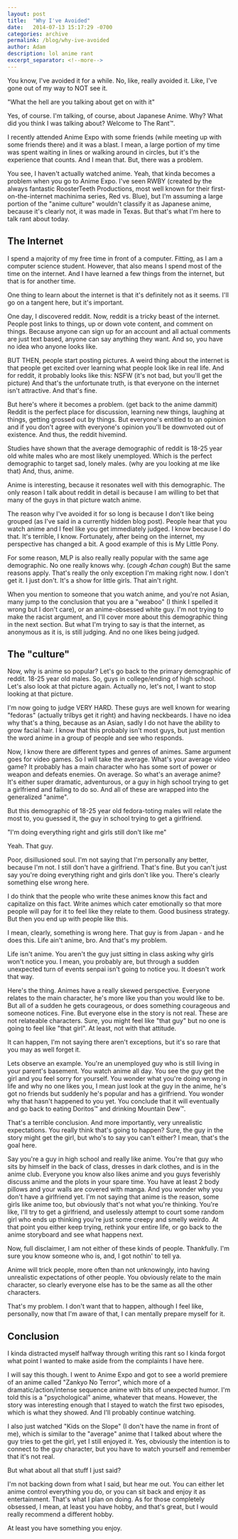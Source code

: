 ```yaml
---
layout: post
title:  "Why I've Avoided"
date:   2014-07-13 15:17:29 -0700
categories: archive
permalink: /blog/why-ive-avoided
author: Adam
description: lol anime rant
excerpt_separator: <!--more-->
---
```

You know, I've avoided it for a while. No, like, really avoided it. Like, I've gone out of my way to NOT see it.

"What the hell are you talking about get on with it"

Yes, of course. I'm talking, of course, about Japanese Anime. Why? What did you think I was talking about? Welcome to The Rant™.

<!--more-->

I recently attended Anime Expo with some friends (while meeting up with some friends there) and it was a blast. I mean, a large portion of my time was spent waiting in lines or walking around in circles, but it's the experience that counts. And I mean that. But, there was a problem.

You see, I haven't actually watched anime. Yeah, that kinda becomes a problem when you go to Anime Expo. I've seen RWBY (created by the always fantastic RoosterTeeth Productions, most well known for their first-on-the-internet machinima series, Red vs. Blue), but I'm assuming a large portion of the "anime culture" wouldn't classify it as Japanese anime, because it's clearly not, it was made in Texas. But that's what I'm here to talk rant about today.

## The Internet

I spend a majority of my free time in front of a computer. Fitting, as I am a computer science student. However, that also means I spend most of the time on the internet. And I have learned a few things from the internet, but that is for another time.

One thing to learn about the internet is that it's definitely not as it seems. I'll go on a tangent here, but it's important.

One day, I discovered reddit. Now, reddit is a tricky beast of the internet. People post links to things, up or down vote content, and comment on things. Because anyone can sign up for an account and all actual comments are just text based, anyone can say anything they want. And so, you have no idea who anyone looks like.

BUT THEN, people start posting pictures. A weird thing about the internet is that people get excited over learning what people look like in real life. And for reddit, it probably looks like this: NSFW (it's not bad, but you'll get the picture) And that's the unfortunate truth, is that everyone on the internet isn't attractive. And that's fine.

But here's where it becomes a problem. (get back to the anime dammit) Reddit is the perfect place for discussion, learning new things, laughing at things, getting grossed out by things. But everyone's entitled to an opinion and if you don't agree with everyone's opinion you'll be downvoted out of existence. And thus, the reddit hivemind.

Studies have shown that the average demographic of reddit is 18-25 year old white males who are most likely unemployed. Which is the perfect demographic to target sad, lonely males. (why are you looking at me like that) And, thus, anime.

Anime is interesting, because it resonates well with this demographic. The only reason I talk about reddit in detail is because I am willing to bet that many of the guys in that picture watch anime.

The reason why I've avoided it for so long is because I don't like being grouped (as I've said in a currently hidden blog post). People hear that you watch anime and I feel like you get immediately judged. I know because I do that. It's terrible, I know. Fortunately, after being on the internet, my perspective has changed a bit. A good example of this is My Little Pony.

For some reason, MLP is also really really popular with the same age demographic. No one really knows why. (*cough 4chan cough*) But the same reasons apply. That's really the only exception I'm making right now. I don't get it. I just don't. It's a show for little girls. That ain't right.

When you mention to someone that you watch anime, and you're not Asian, many jump to the conclusion that you are a "weaboo" (I think I spelled it wrong but I don't care), or an anime-obsessed white guy. I'm not trying to make the racist argument, and I'll cover more about this demographic thing in the next section. But what I'm trying to say is that the internet, as anonymous as it is, is still judging. And no one likes being judged.

## The "culture"

Now, why is anime so popular? Let's go back to the primary demographic of reddit. 18-25 year old males. So, guys in college/ending of high school. Let's also look at that picture again. Actually no, let's not, I want to stop looking at that picture.

I'm now going to judge VERY HARD. These guys are well known for wearing "fedoras" (actually trilbys get it right) and having neckbeards. I have no idea why that's a thing, because as an Asian, sadly I do not have the ability to grow facial hair. I know that this probably isn't most guys, but just mention the word anime in a group of people and see who responds.

Now, I know there are different types and genres of animes. Same argument goes for video games. So I will take the average. What's your average video game? It probably has a main character who has some sort of power or weapon and defeats enemies. On average. So what's an average anime? It's either super dramatic, adventurous, or a guy in high school trying to get a girlfriend and failing to do so. And all of these are wrapped into the generalized "anime".

But this demographic of 18-25 year old fedora-toting males will relate the most to, you guessed it, the guy in school trying to get a girlfriend.

"I'm doing everything right and girls still don't like me"

Yeah. That guy.

Poor, disillusioned soul. I'm not saying that I'm personally any better, because I'm not. I still don't have a girlfriend. That's fine. But you can't just say you're doing everything right and girls don't like you. There's clearly something else wrong here.

I do think that the people who write these animes know this fact and capitalize on this fact. Write animes which cater emotionally so that more people will pay for it to feel like they relate to them. Good business strategy. But then you end up with people like this.

I mean, clearly, something is wrong here. That guy is from Japan - and he does this. Life ain't anime, bro. And that's my problem.

Life isn't anime. You aren't the guy just sitting in class asking why girls won't notice you. I mean, you probably are, but through a sudden unexpected turn of events senpai isn't going to notice you. It doesn't work that way.

Here's the thing. Animes have a really skewed perspective. Everyone relates to the main character, he's more like you than you would like to be. But all of a sudden he gets courageous, or does something courageous and someone notices. Fine. But everyone else in the story is not real. These are not relateable characters. Sure, you might feel like "that guy" but no one is going to feel like "that girl". At least, not with that attitude.

It can happen, I'm not saying there aren't exceptions, but it's so rare that you may as well forget it.

Lets observe an example. You're an unemployed guy who is still living in your parent's basement. You watch anime all day. You see the guy get the girl and you feel sorry for yourself. You wonder what you're doing wrong in life and why no one likes you, I mean just look at the guy in the anime, he's got no friends but suddenly he's popular and has a girlfriend. You wonder why that hasn't happened to you yet. You conclude that it will eventually and go back to eating Doritos™ and drinking Mountain Dew™.

That's a terrible conclusion. And more importantly, very unrealistic expectations. You really think that's going to happen? Sure, the guy in the story might get the girl, but who's to say you can't either? I mean, that's the goal here.

Say you're a guy in high school and really like anime. You're that guy who sits by himself in the back of class, dresses in dark clothes, and is in the anime club. Everyone you know also likes anime and you guys feverishly discuss anime and the plots in your spare time. You have at least 2 body pillows and your walls are covered with manga. And you wonder why you don't have a girlfriend yet. I'm not saying that anime is the reason, some girls like anime too, but obviously that's not what you're thinking. You're like, I'll try to get a girlfriend, and uselessly attempt to court some random girl who ends up thinking you're just some creepy and smelly weirdo. At that point you either keep trying, rethink your entire life, or go back to the anime storyboard and see what happens next.

Now, full disclaimer, I am not either of these kinds of people. Thankfully. I'm sure you know someone who is, and, I got nothin' to tell ya.

Anime will trick people, more often than not unknowingly, into having unrealistic expectations of other people. You obviously relate to the main character, so clearly everyone else has to be the same as all the other characters.

That's my problem. I don't want that to happen, although I feel like, personally, now that I'm aware of that, I can mentally prepare myself for it.

## Conclusion

I kinda distracted myself halfway through writing this rant so I kinda forgot what point I wanted to make aside from the complaints I have here.

I will say this though. I went to Anime Expo and got to see a world premiere of an anime called "Zankyo No Terror", which more of a dramatic/action/intense sequence anime with bits of unexpected humor. I'm told this is a "psychological" anime, whatever that means. However, the story was interesting enough that I stayed to watch the first two episodes, which is what they showed. And I'll probably continue watching.

I also just watched "Kids on the Slope" (I don't have the name in front of me), which is similar to the "average" anime that I talked about where the guy tries to get the girl, yet I still enjoyed it. Yes, obviously the intention is to connect to the guy character, but you have to watch yourself and remember that it's not real.

But what about all that stuff I just said?

I'm not backing down from what I said, but hear me out. You can either let anime control everything you do, or you can sit back and enjoy it as entertainment. That's what I plan on doing. As for those completely obsessed, I mean, at least you have hobby, and that's great, but I would really recommend a different hobby.

At least you have something you enjoy.